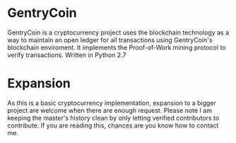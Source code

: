 # GentryCoin
GentryCoin is a cryptocurrency project uses the blockchain technology as a way to maintain 
an open ledger for all transactions using GentryCoin's blockchain enviroment. It implements
the Proof-of-Work mining protocol to verify transactions. Written in Python 2.7

# Expansion
As this is a basic cryptocurrency implementation, expansion to a bigger project are welcome 
when there are enough request. Please note I am keeping the master's history clean by only letting 
verified contributors to contribute. If you are reading this, chances are you know how to 
contact me.
